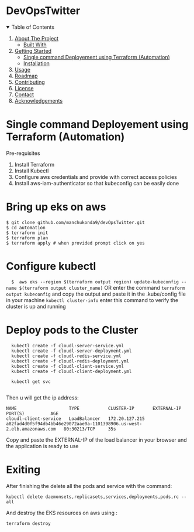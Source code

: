 # DevOpsTwitter

<details open="open">
  <summary>Table of Contents</summary>
  <ol>
    <li>
      <a href="#about-the-project">About The Project</a>
      <ul>
        <li><a href="#built-with">Built With</a></li>
      </ul>
    </li>
    <li>
      <a href="#getting-started">Getting Started</a>
      <ul>
        <li><a href="#prerequisites">Single command Deployement using Terraform (Automation)</a></li>
        <li><a href="#installation">Installation</a></li>
      </ul>
    </li>
    <li><a href="#usage">Usage</a></li>
    <li><a href="#roadmap">Roadmap</a></li>
    <li><a href="#contributing">Contributing</a></li>
    <li><a href="#license">License</a></li>
    <li><a href="#contact">Contact</a></li>
    <li><a href="#acknowledgements">Acknowledgements</a></li>
  </ol>
</details>

# Single command Deployement using Terraform (Automation)
Pre-requisites
1. Install Terraform 
2. Install Kubectl 
3. Configure aws credentials and provide with correct access policies
4. Install aws-iam-authenticator so that kubeconfig can be easily done

# Bring up eks on aws
  ```
  $ git clone github.com/manchukonda9/devOpsTwitter.git
  $ cd automation
  $ terraform init
  $ terraform plan
  $ terraform apply # when provided prompt click on yes
  ```
# Configure kubectl
```   $  aws eks --region $(terraform output region) update-kubeconfig --name $(terraform output cluster_name) ```
OR enter the command ``` terraform output kubeconfig ``` and copy the output and paste it in the .kube/config file in your machine
```kubectl cluster-info``` enter this command to verify the cluster is up and running

# Deploy pods to the Cluster
```
  kubectl create -f cloudl-server-service.yml 
  kubectl create -f cloudl-server-deployment.yml 
  kubectl create -f cloudl-redis-service.yml 
  kubectl create -f cloudl-redis-deployment.yml 
  kubectl create -f cloudl-client-service.yml 
  kubectl create -f cloudl-client-deployment.yml
  
  kubectl get svc
  
  ```
  Then u will get the ip address:
  ```
  NAME                    TYPE           CLUSTER-IP       EXTERNAL-IP                                                               PORT(S)          AGE
cloudl-client-service   LoadBalancer   172.20.127.215   a82fad4d0f5f94db4bb46e29072aae0a-1101398906.us-west-2.elb.amazonaws.com   80:30213/TCP     35s

  ```
  Copy and paste the EXTERNAL-IP of the load balancer in your browser and the application is ready to use
  
  # Exiting
  After finishing the delete all the pods and service with the command:
  ```
  kubectl delete daemonsets,replicasets,services,deployments,pods,rc --all
  
  ```
  And destroy the EKS resources on aws using :
  ```
  terraform destroy 
  
   ```
  
  

